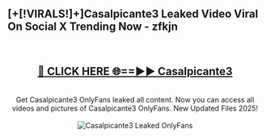 <h2>[+[!VIRALS!]+]Casalpicante3 Leaked Video Viral On Social X Trending Now - zfkjn</h2>
<br>
<div align="center">
<h2><a href="https://libra.edu.pl?Casalpicante3" rel="nofollow">🔴 CLICK HERE 🌐==►► Casalpicante3</a></h2>
<br>
Get Casalpicante3 OnlyFans leaked all content. Now you can access all videos and pictures of Casalpicante3 OnlyFans. New Updated Files 2025!
<br>
<br>
<a href="https://libra.edu.pl?Casalpicante3" rel="nofollow" data-target="animated-image.originalLink"><img src="https://i.ibb.co.com/WyWwxjT/player-gif2.gif" alt="Casalpicante3 Leaked OnlyFans" style="max-width: 100%; display: inline-block;" data-target="animated-image.originalImage"></a>
</div>
<br>